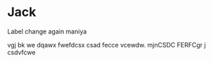 # Jack

Label change
again
maniya

vgj
bk
we
dqawx
fwefdcsx
csad
fecce
vcewdw. mjnCSDC
FERFCgr j
csdvfcwe
